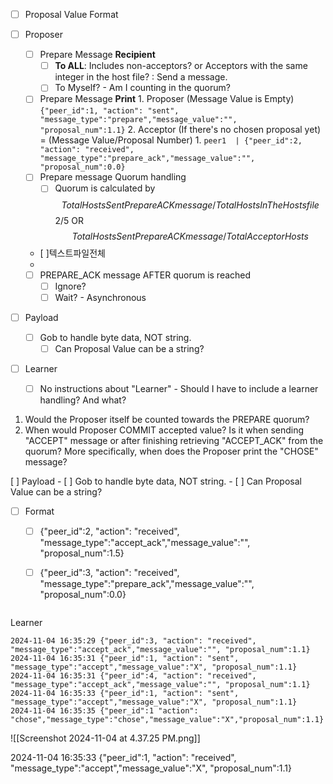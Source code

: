 - [ ] Proposal Value Format
- [ ] Proposer 
	- [ ] Prepare Message **Recipient**
		- [ ] **To ALL**: Includes non-acceptors? or Acceptors with the same integer in the host file? : Send a message. 
		- [ ] To Myself? - Am I counting in the quorum?
	 - [ ] Prepare Message **Print**
			1. Proposer (Message Value is Empty)
				```{"peer_id":1, "action": "sent", "message_type":"prepare","message_value":"", "proposal_num":1.1}```
			2. Acceptor (If there's no chosen proposal yet) = (Message Value/Proposal Number)
				1. ```peer1  | {"peer_id":2, "action": "received", "message_type":"prepare_ack","message_value":"", "proposal_num":0.0}```
	- [ ] Prepare message Quorum handling
		- [ ] Quorum is calculated by $$Total Hosts Sent PrepareACKmessage/Total Hosts In The Hostsfile$$ 2/5 OR  $$Total Hosts Sent PrepareACKmessage/TotalAcceptorHosts $$
	- [ ]텍스트파일전체
	- 

	- [ ] PREPARE_ACK message AFTER quorum is reached
		- [ ] Ignore?
		- [ ] Wait? - Asynchronous
- [ ] Payload
	- [ ] Gob to handle byte data, NOT string.
		- [ ] Can Proposal Value can be a string?
- [ ] Learner
	- [ ] No instructions about "Learner" - Should I have to include a learner handling?  And what?

1. Would the Proposer itself be counted towards the PREPARE quorum?
2. When would Proposer COMMIT accepted value? Is it when sending "ACCEPT" message or after finishing retrieving "ACCEPT_ACK" from the quorum? More specifically, when does the Proposer print the "CHOSE" message?

[ ] Payload
	- [ ] Gob to handle byte data, NOT string.
		- [ ] Can Proposal Value can be a string?
- [ ] Format
	- [ ] {"peer_id":2, "action": "received", "message_type":"accept_ack","message_value":"", "proposal_num":1.5}
	- [ ] {"peer_id":3, "action": "received", "message_type":"prepare_ack","message_value":"", "proposal_num":0.0}



```
```


Learner
```
2024-11-04 16:35:29 {"peer_id":3, "action": "received", "message_type":"accept_ack","message_value":"", "proposal_num":1.1}
2024-11-04 16:35:31 {"peer_id":1, "action": "sent", "message_type":"accept","message_value":"X", "proposal_num":1.1}
2024-11-04 16:35:31 {"peer_id":4, "action": "received", "message_type":"accept_ack","message_value":"", "proposal_num":1.1}
2024-11-04 16:35:33 {"peer_id":1, "action": "sent", "message_type":"accept","message_value":"X", "proposal_num":1.1}
2024-11-04 16:35:35 {"peer_id":1 "action": "chose","message_type":"chose","message_value":"X","proposal_num":1.1}
```
![[Screenshot 2024-11-04 at 4.37.25 PM.png]]

2024-11-04 16:35:33 {"peer_id":1, "action": "received", "message_type":"accept","message_value":"X", "proposal_num":1.1}